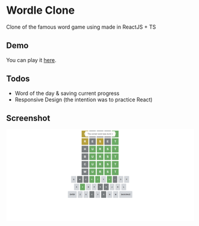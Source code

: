 # Wordle Clone

Clone of the famous word game using made in ReactJS + TS

## Demo
You can play it [here](https://sharoz21.github.io/wordle-clone/).

## Todos
- Word of the day & saving current progress 
- Responsive Design (the intention was to practice React)

## Screenshot
![game](screenshot.PNG)

